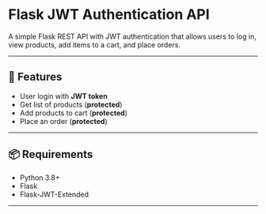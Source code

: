 # Flask JWT Authentication API

A simple Flask REST API with JWT authentication that allows users to log in, view products, add items to a cart, and place orders.

---

## 🚀 Features
- User login with **JWT token**  
- Get list of products (**protected**)  
- Add products to cart (**protected**)  
- Place an order (**protected**)  

---

## 📦 Requirements
- Python 3.8+
- Flask
- Flask-JWT-Extended

---
